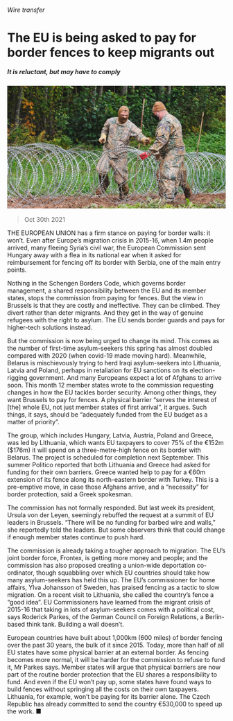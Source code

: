 ###### Wire transfer

# The EU is being asked to pay for border fences to keep migrants out 

##### It is reluctant, but may have to comply 

![image](images/20211030_EUP001_0.jpg) 

> Oct 30th 2021 

THE EUROPEAN UNION has a firm stance on paying for border walls: it won’t. Even after Europe’s migration crisis in 2015-16, when 1.4m people arrived, many fleeing Syria’s civil war, the European Commission sent Hungary away with a flea in its national ear when it asked for reimbursement for fencing off its border with Serbia, one of the main entry points.

Nothing in the Schengen Borders Code, which governs border management, a shared responsibility between the EU and its member states, stops the commission from paying for fences. But the view in Brussels is that they are costly and ineffective. They can be climbed. They divert rather than deter migrants. And they get in the way of genuine refugees with the right to asylum. The EU sends border guards and pays for higher-tech solutions instead.


But the commission is now being urged to change its mind. This comes as the number of first-time asylum-seekers this spring has almost doubled compared with 2020 (when covid-19 made moving hard). Meanwhile, Belarus is mischievously trying to herd Iraqi asylum-seekers into Lithuania, Latvia and Poland, perhaps in retaliation for EU sanctions on its election-rigging government. And many Europeans expect a lot of Afghans to arrive soon. This month 12 member states wrote to the commission requesting changes in how the EU tackles border security. Among other things, they want Brussels to pay for fences. A physical barrier “serves the interest of [the] whole EU, not just member states of first arrival”, it argues. Such things, it says, should be “adequately funded from the EU budget as a matter of priority”.

The group, which includes Hungary, Latvia, Austria, Poland and Greece, was led by Lithuania, which wants EU taxpayers to cover 75% of the €152m ($176m) it will spend on a three-metre-high fence on its border with Belarus. The project is scheduled for completion next September. This summer Politico reported that both Lithuania and Greece had asked for funding for their own barriers. Greece wanted help to pay for a €60m extension of its fence along its north-eastern border with Turkey. This is a pre-emptive move, in case those Afghans arrive, and a “necessity” for border protection, said a Greek spokesman.

The commission has not formally responded. But last week its president, Ursula von der Leyen, seemingly rebuffed the request at a summit of EU leaders in Brussels. “There will be no funding for barbed wire and walls,” she reportedly told the leaders. But some observers think that could change if enough member states continue to push hard.

The commission is already taking a tougher approach to migration. The EU’s joint border force, Frontex, is getting more money and people; and the commission has also proposed creating a union-wide deportation co-ordinator, though squabbling over which EU countries should take how many asylum-seekers has held this up. The EU’s commissioner for home affairs, Ylva Johansson of Sweden, has praised fencing as a tactic to slow migration. On a recent visit to Lithuania, she called the country’s fence a “good idea”. EU Commissioners have learned from the migrant crisis of 2015-16 that taking in lots of asylum-seekers comes with a political cost, says Roderick Parkes, of the German Council on Foreign Relations, a Berlin-based think tank. Building a wall doesn’t.

European countries have built about 1,000km (600 miles) of border fencing over the past 30 years, the bulk of it since 2015. Today, more than half of all EU states have some physical barrier at an external border. As fencing becomes more normal, it will be harder for the commission to refuse to fund it, Mr Parkes says. Member states will argue that physical barriers are now part of the routine border protection that the EU shares a responsibility to fund. And even if the EU won’t pay up, some states have found ways to build fences without springing all the costs on their own taxpayers. Lithuania, for example, won’t be paying for its barrier alone. The Czech Republic has already committed to send the country €530,000 to speed up the work. ■

